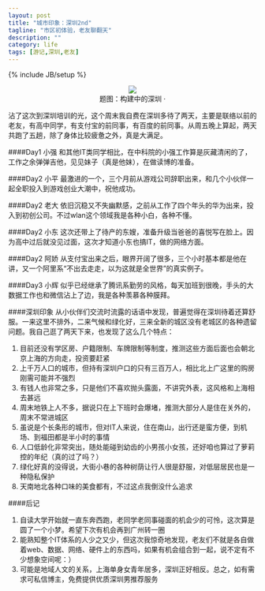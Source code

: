 ```yaml
---
layout: post
title: "城市印象：深圳2nd"
tagline: "市区初体验，老友聊翻天"
description: ""
category: life
tags: [游记,深圳,老友]
---
```

{% include JB/setup %}
<center>
<img src="http://pic.yupoo.com/asuka4j/DiIu9vvY/medish.jpg"></img>
</br>
题图：构建中的深圳
·
</center>
  
  
沾了这次到深圳培训的光，这个周末我自费在深圳多待了两天，主要是联络以前的老友，有高中同学，有支付宝的前同事，有百度的前同事。从周五晚上算起，两天共跑了五趟，除了身体比较疲惫之外，真是大满足。  

####Day1 小强
和其他IT类同学相比，在中科院的小强工作算是灰藏清闲的了，工作之余弹弹吉他，见见妹子（真是他妹），在做读博的准备。  

  
####Day2 小平
最激进的一个，三个月前从游戏公司辞职出来，和几个小伙伴一起全职投入到游戏创业大潮中，祝他成功。  

  
####Day2 老大
依旧沉稳又不失幽默感，之前从工作了四个年头的华为出来，投入到初创公司。不过wlan这个领域我是各种小白，各种不懂。  

  
####Day2 小东
这次还带上了待产的东嫂，准备升级当爸爸的喜悦写在脸上。因为高中过后就没见过面，这次才知道小东也搞IT，做的网络方面。  

  
####Day2 阿娇
从支付宝出来之后，眼界开阔了很多，三个小时基本都是他在讲，又一个阿里系“不出去走走，以为这就是全世界”的真实例子。  

  
####Day3 小辉
似乎已经继承了腾讯系勤劳的风格，每天加班到很晚，手头的大数据工作也和微信沾上了边，我是各种羡慕各种膜拜。  

  
####深圳印象
从小伙伴们交流时流露的话语中发现，普遍觉得在深圳待着还算舒服。一来这里不排外，二来气候和绿化好，三来全新的城区没有老城区的各种遗留问题。我自己逛了两天下来，也发现了这么几个特点：  
1. 目前还没有学区房、户籍限制、车牌限制等制度，推测这些方面后面也会朝北京上海的方向走，投资要赶紧  
2. 上千万人口的城市，但持有深圳户口的只有三百万人，相比北上广这里的购房刚需可能并不强烈  
3. 有钱人也非常之多，只是他们不喜欢抛头露面，不讲究外表，这风格和上海相去甚远  
4. 周末地铁上人不多，据说只在上下班时会爆堵，推测大部分人是住在关外的，周末不常进城区  
5. 虽说是个长条形的城市，但对IT人来说，住在南山，出行还是蛮方便，到机场、到福田都是半小时的事情  
6. 人口低龄化非常突出，随处能碰到幼齿的小男孩小女孩，还好咱也算过了萝莉控的年纪（真的过了吗？）    
7. 绿化好真的没得说，大街小巷的各种树荫让行人很是舒服，对低层居民也是一种隐私保护  
8. 天南地北各种口味的美食都有，不过这点我倒没什么追求  
  
  
####后记
1. 自读大学开始就一直东奔西跑，老同学老同事碰面的机会少的可怜，这次算是圆了一个小梦。希望下次有机会再到广州转一圈  
2. 能熟知整个IT体系的人少之又少，但这次我惊奇地发现，老友们不就是各自做着web、数据、网络、硬件上的东西吗，如果有机会组合到一起，说不定有不少想象空间呢：）  
3. 可能是地域人文的关系，上海单身女青年居多，深圳正好相反。总之，如有需求可私信博主，免费提供优质深圳男推荐服务  

  
  
  
